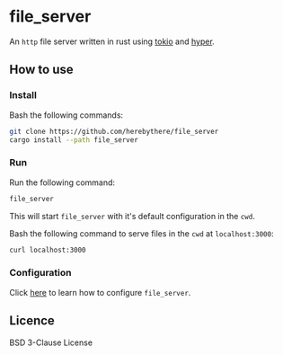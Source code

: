 # file_server

An `http` file server written in rust using [tokio](https://tokio.rs/) and
[hyper](https://hyper.rs/).

## How to use

### Install

Bash the following commands:

```sh
git clone https://github.com/herebythere/file_server
cargo install --path file_server
```

### Run

Run the following command:

```sh
file_server
```

This will start `file_server` with it's default configuration in the `cwd`.

Bash the following command to serve files in the `cwd` at `localhost:3000`:

```sh
curl localhost:3000
```

### Configuration

Click [here](./configuration.md) to learn how to configure `file_server`.

## Licence

BSD 3-Clause License
